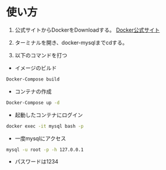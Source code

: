 # 使い方
1. 公式サイトからDockerをDownloadする。
[Docker公式サイト](https://www.docker.com/ja-jp/)

2. ターミナルを開き、docker-mysqlまでcdする。

3. 以下のコマンドを打つ
- イメージのビルド
```bash
Docker-Compose build
```
- コンテナの作成
```bash
Docker-Compose up -d
```
- 起動したコンテナにログイン
```bash
docker exec -it mysql bash -p
```
- 一度mysqlにアクセス
```bash
mysql -u root -p -h 127.0.0.1
```
- パスワードは1234
